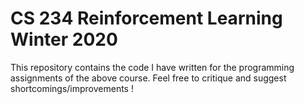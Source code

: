 # CS 234 Reinforcement Learning Winter 2020

This repository contains the code I have written for the programming assignments of the above course. Feel free to critique and suggest shortcomings/improvements !
